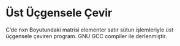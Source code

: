 # Üst Üçgensele Çevir
C’de nxn Boyutundaki matrisi elementer satır sütun işlemleriyle üst üçgensele çeviren program.
GNU GCC compiler ile derlenmiştir.
